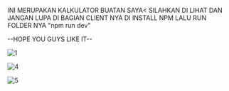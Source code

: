 INI MERUPAKAN KALKULATOR BUATAN SAYA< SILAHKAN DI LIHAT DAN JANGAN LUPA DI BAGIAN CLIENT NYA DI INSTALL NPM
LALU RUN FOLDER NYA "npm run dev"

--HOPE YOU GUYS LIKE IT--


![1](https://github.com/Silaenn/Projek/assets/131638765/1220ca51-0335-4f64-a252-d0fa0ef99692)


![4](https://github.com/Silaenn/Projek/assets/131638765/279d089e-838e-465c-a31e-a5f254f4dbc2)


![5](https://github.com/Silaenn/Projek/assets/131638765/476a72e2-d254-428c-89bb-4467fc49f66d)
